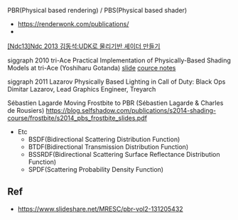 PBR(Physical based rendering) / PBS(Physical based shader)

- https://renderwonk.com/publications/
- 
[[Ndc13]Ndc 2013 김동석:UDK로 물리기반 셰이더 만들기](https://www.slideshare.net/jalnaga/ndc13ndc-2013-udk-19999169)


siggraph 2010
tri-Ace
Practical Implementation of Physically-Based Shading Models at tri-Ace (Yoshiharu Gotanda) 
[slide](https://renderwonk.com/publications/s2010-shading-course/gotanda/slide_practical_implementation_at_triace.pdf)
[cource notes](https://renderwonk.com/publications/s2010-shading-course/gotanda/course_note_practical_implementation_at_triace.pdf)

siggraph 2011
Lazarov
Physically Based Lighting in Call of Duty: Black Ops
Dimitar Lazarov, Lead Graphics Engineer, Treyarch
 
 Sébastien Lagarde
Moving Frostbite to PBR (Sébastien Lagarde & Charles de Rousiers) 
https://blog.selfshadow.com/publications/s2014-shading-course/frostbite/s2014_pbs_frostbite_slides.pdf


- Etc
  - BSDF(Bidirectional Scattering Distribution Function)
  - BTDF(Bidirectional Transmission Distribution Function)
  - BSSRDF(Bidirectional Scattering Surface Reflectance Distribution Function)
  - SPDF(Scattering Probability Density Function)
  
  
## Ref

- <https://www.slideshare.net/MRESC/pbr-vol2-131205432>